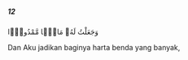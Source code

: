 ##### 12

<span class="ayah">وَجَعَلْتُ لَهُۥ مَالًۭا مَّمْدُودًۭا</span>

<span class="ayah_translation">Dan Aku jadikan baginya harta benda yang banyak,</span>
